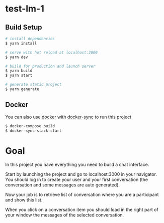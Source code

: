 # test-lm-1

## Build Setup

```bash
# install dependencies
$ yarn install

# serve with hot reload at localhost:3000
$ yarn dev

# build for production and launch server
$ yarn build
$ yarn start

# generate static project
$ yarn generate
```

## Docker

You can also use [docker](https://www.docker.com/) with [docker-sync](http://docker-sync.io/) to run this project 

```bash
$ docker-compose build
$ docker-sync-stack start
```
# Goal

In this project you have everything you need to build a chat interface.

Start by launching the project and go to localhost:3000 in your navigator. You should log in to create your user and your first conversation (the conversation and some messages are auto generated). 

Now your job is to retrieve list of conversation where you are a participant and show this list. 

When you click on a conversation item you should load in the right part of your window the messages of the selected conversation.

